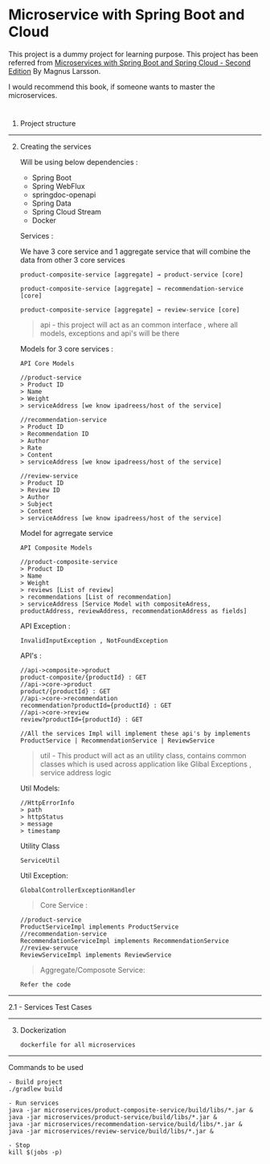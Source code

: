 
# Microservice with Spring Boot and Cloud

This project is a dummy project for learning purpose. This project has been referred from [Microservices with Spring Boot and Spring Cloud - Second Edition](https://www.oreilly.com/library/view/microservices-with-spring/9781801072977/) By Magnus Larsson.

I would recommend this book, if someone wants to master the microservices.

#
1. Project structure 
---
2. Creating the services

    Will be using below dependencies :
    - Spring Boot
    - Spring WebFlux
    - springdoc-openapi
    - Spring Data
    - Spring Cloud Stream
    - Docker
    
    Services :

    We have 3 core service and 1 aggregate service that will combine the data from other 3 core services

    ```
    product-composite-service [aggregate] → product-service [core]

    product-composite-service [aggregate] → recommendation-service [core]
    
    product-composite-service [aggregate] → review-service [core]
    ```

    > api - this project will act as an common interface , where all models, exceptions and api's will be there 


    Models for 3 core services : 

    ```
    API Core Models

    //product-service
    > Product ID
    > Name
    > Weight
    > serviceAddress [we know ipadreess/host of the service] 

    //recommendation-service
    > Product ID
    > Recommendation ID
    > Author
    > Rate
    > Content
    > serviceAddress [we know ipadreess/host of the service]
    
    //review-service 
    > Product ID
    > Review ID
    > Author
    > Subject
    > Content
    > serviceAddress [we know ipadreess/host of the service]
    ```

    Model for agrregate service
    ```
    API Composite Models

    //product-composite-service
    > Product ID
    > Name
    > Weight
    > reviews [List of review]
    > recommendations [List of recommendation]
    > serviceAddress [Service Model with compositeAdress, productAddress, reviewAddress, recommendationAddress as fields] 
    ```

    API Exception : 
    ```
    InvalidInputException , NotFoundException
    ```

    API's : 
    ```
    //api->composite->product
    product-composite/{productId} : GET
    //api->core->product
    product/{productId} : GET
    //api->core->recommendation
    recommendation?productId={productId} : GET
    //api->core->review
    review?productId={productId} : GET

    //All the services Impl will implement these api's by implements ProductService | RecommendationService | ReviewService
    ```

    > util - This product will act as an utility class, contains common classes which is used across application like Glibal Exceptions , service address logic

    Util Models: 
    ```
    //HttpErrorInfo
    > path
    > httpStatus
    > message
    > timestamp
    ```

    Utility Class
    ```
    ServiceUtil
    ```

    Util Exception:
    ```
    GlobalControllerExceptionHandler
    ```

    > Core Service :
    ```
    //product-service
    ProductServiceImpl implements ProductService
    //recommendation-service
    RecommendationServiceImpl implements RecommendationService
    //review-servuce
    ReviewServiceImpl implements ReviewService
    ```

    >Aggregate/Composote Service:
    ```
    Refer the code
    ```

---
2.1 - Services Test Cases 

---
3. Dockerization

    ```
    dockerfile for all microservices 
    ```
---
Commands to be used
```
- Build project
./gradlew build

- Run services
java -jar microservices/product-composite-service/build/libs/*.jar &
java -jar microservices/product-service/build/libs/*.jar &
java -jar microservices/recommendation-service/build/libs/*.jar &
java -jar microservices/review-service/build/libs/*.jar &

- Stop 
kill $(jobs -p)
```